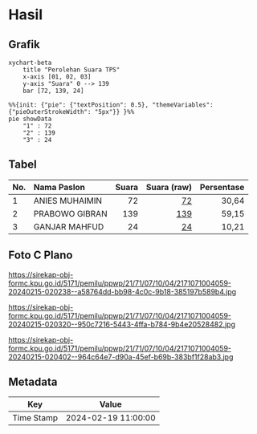 # Hasil

## Grafik

```mermaid
xychart-beta
    title "Perolehan Suara TPS"
    x-axis [01, 02, 03]
    y-axis "Suara" 0 --> 139
    bar [72, 139, 24]
```

```mermaid
%%{init: {"pie": {"textPosition": 0.5}, "themeVariables": {"pieOuterStrokeWidth": "5px"}} }%%
pie showData
    "1" : 72
    "2" : 139
    "3" : 24
```

## Tabel

| No. | Nama Paslon    | Suara | Suara (raw) | Persentase |
|:--- |:-------------- | -----:| -----------:| ----------:|
| 1   | ANIES MUHAIMIN | 72    | [72][p-1]   | 30,64      |
| 2   | PRABOWO GIBRAN | 139   | [139][p-2]  | 59,15      |
| 3   | GANJAR MAHFUD  | 24    | [24][p-3]   | 10,21      |


[p-1]: https://github.com/gigit-pemilu/pemilu-2024-21-kepulauan-riau/blob/main/pilpres/hitung-suara/sub/21-kepulauan-riau/sub/71-kota-batam/sub/07-sei-beduk/sub/1004-tanjung-piayu/sub/059-tps/sub/paslon-1.txt
[p-2]: https://github.com/gigit-pemilu/pemilu-2024-21-kepulauan-riau/blob/main/pilpres/hitung-suara/sub/21-kepulauan-riau/sub/71-kota-batam/sub/07-sei-beduk/sub/1004-tanjung-piayu/sub/059-tps/sub/paslon-2.txt
[p-3]: https://github.com/gigit-pemilu/pemilu-2024-21-kepulauan-riau/blob/main/pilpres/hitung-suara/sub/21-kepulauan-riau/sub/71-kota-batam/sub/07-sei-beduk/sub/1004-tanjung-piayu/sub/059-tps/sub/paslon-3.txt

## Foto C Plano

https://sirekap-obj-formc.kpu.go.id/5171/pemilu/ppwp/21/71/07/10/04/2171071004059-20240215-020238--a58764dd-bb98-4c0c-9b18-385197b589b4.jpg

https://sirekap-obj-formc.kpu.go.id/5171/pemilu/ppwp/21/71/07/10/04/2171071004059-20240215-020320--950c7216-5443-4ffa-b784-9b4e20528482.jpg

https://sirekap-obj-formc.kpu.go.id/5171/pemilu/ppwp/21/71/07/10/04/2171071004059-20240215-020402--964c64e7-d90a-45ef-b69b-383bf1f28ab3.jpg


## Metadata

| Key        | Value               |
| ---------- | ------------------- |
| Time Stamp | 2024-02-19 11:00:00 |



